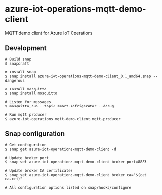 # azure-iot-operations-mqtt-demo-client
MQTT demo client for Azure IoT Operations

## Development

```shell
# Build snap
$ snapcraft

# Install snap
$ snap install azure-iot-operations-mqtt-demo-client_0.1_amd64.snap --dangerous

# Install mosquitto
$ snap install mosquitto

# Listen for messages
$ mosquitto_sub --topic smart-refrigerator --debug

# Run mqtt producer
$ azure-iot-operations-mqtt-demo-client.mqtt-producer
```

## Snap configuration

```shell
# Get configuration
$ snap get azure-iot-operations-mqtt-demo-client -d

# Update broker port
$ snap set azure-iot-operations-mqtt-demo-client broker.port=8883

# Update broker CA certificates
$ snap set azure-iot-operations-mqtt-demo-client broker.ca="$(cat ca.crt)"

# All configuration options listed on snap/hooks/configure
```